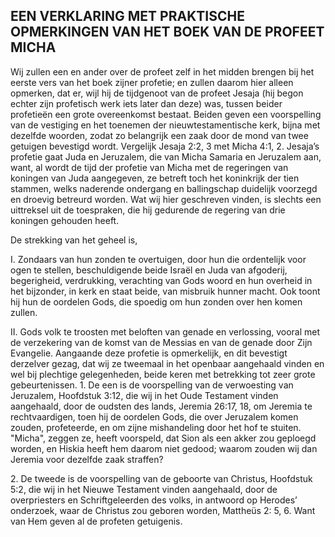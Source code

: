## EEN VERKLARING MET PRAKTISCHE OPMERKINGEN VAN HET BOEK VAN DE PROFEET MICHA

Wij zullen een en ander over de profeet zelf in het midden brengen bij het eerste vers van het boek zijner profetie; en zullen daarom hier alleen opmerken, dat er, wijl hij de tijdgenoot van de profeet Jesaja (hij begon echter zijn profetisch werk iets later dan deze) was, tussen beider profetieën een grote overeenkomst bestaat. 
Beiden geven een voorspelling van de vestiging en het toenemen der nieuwtestamentische kerk, bijna met dezelfde woorden, zodat zo belangrijk een zaak door de mond van twee getuigen bevestigd wordt. Vergelijk Jesaja 2:2, 3 met Micha 4:1, 2. Jesaja’s profetie gaat Juda en Jeruzalem, die van Micha Samaria en Jeruzalem aan, want, al wordt de tijd der profetie van Micha met de regeringen van koningen van Juda aangegeven, ze betreft toch het koninkrijk der tien stammen, welks naderende ondergang en ballingschap duidelijk voorzegd en droevig betreurd worden. Wat wij hier geschreven vinden, is slechts een uittreksel uit de toespraken, die hij gedurende de regering van drie koningen gehouden heeft. 

De strekking van het geheel is, 

I. Zondaars van hun zonden te overtuigen, door hun die ordentelijk voor ogen te stellen, beschuldigende beide Israël en Juda van afgoderij, begerigheid, verdrukking, verachting van Gods woord en hun overheid in het bijzonder, in kerk en staat beide, van misbruik hunner macht. Ook toont hij hun de oordelen Gods, die spoedig om hun zonden over hen komen zullen.

II. Gods volk te troosten met beloften van genade en verlossing, vooral met de verzekering van de komst van de Messias en van de genade door Zijn Evangelie. Aangaande deze profetie is opmerkelijk, en dit bevestigt derzelver gezag, dat wij ze tweemaal in het openbaar aangehaald vinden en wel bij plechtige gelegenheden, beide keren met betrekking tot zeer grote gebeurtenissen.
1\. De een is de voorspelling van de verwoesting van Jeruzalem, Hoofdstuk 3:12, die wij in het Oude Testament vinden aangehaald, door de oudsten des lands, Jeremia 26:17, 18, om Jeremia te rechtvaardigen, toen hij de oordelen Gods, die over Jeruzalem komen zouden, profeteerde, en om zijne mishandeling door het hof te stuiten. "Micha", zeggen ze, heeft voorspeld, dat Sion als een akker zou geploegd worden, en Hiskia heeft hem daarom niet gedood; waarom zouden wij dan Jeremia voor dezelfde zaak straffen? 

2\. De tweede is de voorspelling van de geboorte van Christus, Hoofdstuk 5:2, die wij in het Nieuwe Testament vinden aangehaald, door de overpriesters en Schriftgeleerden des volks, in antwoord op Herodes’ onderzoek, waar de Christus zou geboren worden, Mattheüs 2: 5, 6. Want van Hem geven al de profeten getuigenis.
